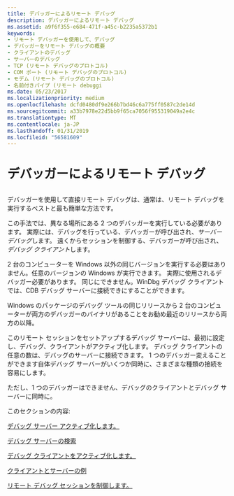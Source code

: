 ```yaml
---
title: デバッガーによるリモート デバッグ
description: デバッガーによるリモート デバッグ
ms.assetid: a9f6f355-e684-471f-a45c-b2235a5372b1
keywords:
- リモート デバッガーを使用して、デバッグ
- デバッガーをリモート デバッグの概要
- クライアントのデバッグ
- サーバーのデバッグ
- TCP (リモート デバッグのプロトコル)
- COM ポート (リモート デバッグのプロトコル)
- モデム (リモート デバッグのプロトコル)
- 名前付きパイプ (リモート debuggi
ms.date: 05/23/2017
ms.localizationpriority: medium
ms.openlocfilehash: dcfd0480df9e266b7bd46c6a775ff0587c2de14d
ms.sourcegitcommit: a33b7978e22d5bb9f65ca7056f955319049a2e4c
ms.translationtype: MT
ms.contentlocale: ja-JP
ms.lasthandoff: 01/31/2019
ms.locfileid: "56581609"
---
```

# <a name="remote-debugging-through-the-debugger"></a>デバッガーによるリモート デバッグ


## <span id="ddk_remote_debugging_through_the_debugger_dbg"></span><span id="DDK_REMOTE_DEBUGGING_THROUGH_THE_DEBUGGER_DBG"></span>


デバッガーを使用して直接リモート デバッグは、通常は、リモート デバッグを実行するベストと最も簡単な方法です。

この手法では、異なる場所にある 2 つのデバッガーを実行している必要があります。 実際には、デバッグを行っている、デバッガーが呼び出され、*サーバー デバッグ*します。 遠くからセッションを制御する、デバッガーが呼び出され、*デバッグ クライアント*します。

2 台のコンピューターを Windows 以外の同じバージョンを実行する必要はありません。任意のバージョンの Windows が実行できます。 実際に使用されるデバッガー必要があります。 同じにできません。WinDbg デバッグ クライアントでは、CDB デバッグ サーバーに接続できにすることができます。

Windows のパッケージのデバッグ ツールの同じリリースから 2 台のコンピューターが両方のデバッガーのバイナリがあることをお勧め最近のリリースから両方の以降。

このリモート セッションをセットアップするデバッグ サーバーは、最初に設定し、デバッグ、クライアントがアクティブ化します。 デバッグ クライアントの任意の数は、デバッグのサーバーに接続できます。 1 つのデバッガー変えることができます自体デバッグ サーバーがいくつか同時に、さまざまな種類の接続を容易にします。

ただし、1 つのデバッガーはできません、デバッグのクライアントとデバッグ サーバーに同時に。

このセクションの内容:

[デバッグ サーバー アクティブ化します。](activating-a-debugging-server.md)

[デバッグ サーバーの検索](searching-for-debugging-servers.md)

[デバッグ クライアントをアクティブ化します。](activating-a-debugging-client.md)

[クライアントとサーバーの例](client-and-server-examples.md)

[リモート デバッグ セッションを制御します。](controlling-a-remote-debugging-session.md)

 

 





